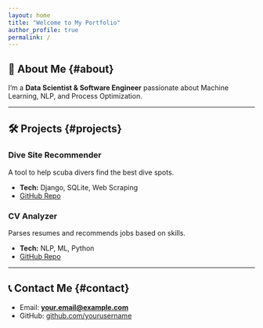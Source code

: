 ```yaml
---
layout: home
title: "Welcome to My Portfolio"
author_profile: true
permalink: /
---
```


## 👋 About Me {#about}
I’m a **Data Scientist & Software Engineer** passionate about Machine Learning, NLP, and Process Optimization.

---

## 🛠 Projects {#projects}
### Dive Site Recommender
A tool to help scuba divers find the best dive spots.

- **Tech:** Django, SQLite, Web Scraping  
- [GitHub Repo](https://github.com/yourusername/dive-recommender)

### CV Analyzer
Parses resumes and recommends jobs based on skills.

- **Tech:** NLP, ML, Python  
- [GitHub Repo](https://github.com/yourusername/cv-analyzer)

---

## 📞 Contact Me {#contact}
- Email: **your.email@example.com**
- GitHub: [github.com/yourusername](https://github.com/yourusername)
